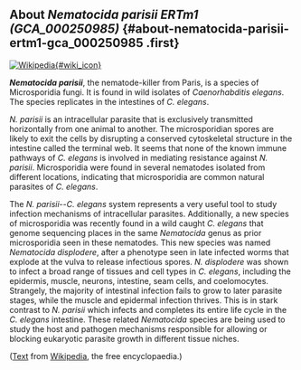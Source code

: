 About *Nematocida parisii ERTm1 (GCA\_000250985)* {#about-nematocida-parisii-ertm1-gca_000250985 .first}
-------------------------------------------------

[![Wikipedia](/img/wikipedia_logo_v2_en.png){#wiki_icon}](http://en.wikipedia.org/wiki/Nematocida_parisii)

***Nematocida parisii***, the nematode-killer from Paris, is a species
of Microsporidia fungi. It is found in wild isolates of *Caenorhabditis
elegans*. The species replicates in the intestines of *C. elegans*.

*N. parisii* is an intracellular parasite that is exclusively
transmitted horizontally from one animal to another. The microsporidian
spores are likely to exit the cells by disrupting a conserved
cytoskeletal structure in the intestine called the terminal web. It
seems that none of the known immune pathways of *C. elegans* is involved
in mediating resistance against *N. parisii*. Microsporidia were found
in several nematodes isolated from different locations, indicating that
microsporidia are common natural parasites of *C. elegans*.

The *N. parisii*--*C. elegans* system represents a very useful tool to
study infection mechanisms of intracellular parasites. Additionally, a
new species of microsporidia was recently found in a wild caught *C.
elegans* that genome sequencing places in the same *Nematocida* genus as
prior microsporidia seen in these nematodes. This new species was named
*Nematocida displodere*, after a phenotype seen in late infected worms
that explode at the vulva to release infectious spores. *N. displodere*
was shown to infect a broad range of tissues and cell types in *C.
elegans*, including the epidermis, muscle, neurons, intestine, seam
cells, and coelomocytes. Strangely, the majority of intestinal infection
fails to grow to later parasite stages, while the muscle and epidermal
infection thrives. This is in stark contrast to *N. parisii* which
infects and completes its entire life cycle in the *C. elegans*
intestine. These related *Nematocida* species are being used to study
the host and pathogen mechanisms responsible for allowing or blocking
eukaryotic parasite growth in different tissue niches.

([Text](http://en.wikipedia.org/wiki/Nematocida_parisii) from
[Wikipedia](http://en.wikipedia.org/), the free encyclopaedia.)
